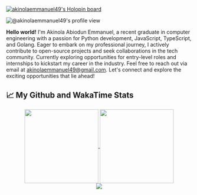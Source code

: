 [![akinolaemmanuel49's Holopin board](https://holopin.io/api/user/board?user=krazykahunaguy)](https://holopin.io/@krazykahunaguy)

![@akinolaemmanuel49's profile view](https://komarev.com/ghpvc/?username=akinolaemmanuel49&style=for-the-badge)

**Hello world!** I'm Akinola Abiodun Emmanuel, a recent graduate in computer engineering with a passion for Python development, JavaScript, TypeScript, and Golang. Eager to embark on my professional journey, I actively contribute to open-source projects and seek collaborations in the tech community. Currently exploring opportunities for entry-level roles and internships to kickstart my career in the industry. Feel free to reach out via email at [akinolaemmanuel49@gmail.com](mailto:akinolaemmanuel49@gmail.com). Let's connect and explore the exciting opportunities that lie ahead!
&nbsp;

## :chart_with_upwards_trend:   My Github and WakaTime Stats
<!--
[![akinolaemmanuel49's wakatime stats](https://github-readme-stats.vercel.app/api/wakatime?username=akinolaemmanuel49&border_radius=10)](#)
![akinolaemmanuel49's github stats](https://github-readme-stats.vercel.app/api?username=akinolaemmanuel49&show_icons=true&theme=default&border_radius=10)
&nbsp;
[![Top Langs](https://github-readme-stats.vercel.app/api/top-langs/?username=akinolaemmanuel49&layout=compact&border_radius=10)](https://github.com/akinolaemmanuel49/akinolaemmanuel49)
-->
<div align="center">
  <div>
    <a href="https://github.com/anuraghazra/github-readme-stats">
      <img height=200 align="center" src="https://github-readme-stats.vercel.app/api?username=akinolaemmanuel49" />
    </a>
    <a href="https://github.com/anuraghazra/github-readme-stats">
      <img height=200 align="center" src="https://github-readme-stats.vercel.app/api/top-langs?username=akinolaemmanuel49&layout=compact&langs_count=8&card_width=380" />
    </a>
  </div>
  <div>
    <a href="https://github.com/anuraghazra/github-readme-stats">
      <img align="center" src="https://github-readme-stats.vercel.app/api/wakatime?username=akinolaemmanuel49" />
    </a>
  </div>
</div>


